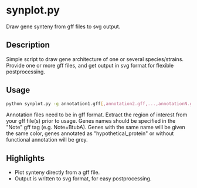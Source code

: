 # synplot.py

Draw gene synteny from gff files to svg output.

## Description
Simple script to draw gene architecture of one or several species/strains. Provide one or more gff files, and get output in svg format for flexible postprocessing.

## Usage
```bash
python synplot.py -g annotation1.gff[,annotation2.gff,...,annotationN.gff]
```
Annotation files need to be in gff format. Extract the region of interest from your gff file(s) prior to usage. Genes names should be specified in the "Note" gff tag (e.g. Note=BtubA). Genes with the same name will be given the same color, genes annotated as "hypothetical_protein" or without functional annotation will be grey.

## Highlights
* Plot synteny directly from a gff file.
* Output is written to svg format, for easy postprocessing.

